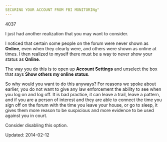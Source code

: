 ```yaml
---
SECURING YOUR ACCOUNT FROM FBI MONITORINg"
---
```

4037


<p>I just had another realization that you may want to consider.</p>
<p>I noticed that certain some people on the forum were never shown as <strong>Online</strong>, even when they clearly were, and others were shown as online at times. I then realized to myself there must be a way to never show your status as <strong>Online</strong>.</p>
<p>The way you do this is to open up <strong>Account Settings</strong> and unselect the box that says <strong>Show others my online status</strong>.</p>
<p>So why would you want to do this anyways? For reasons we spoke about earlier, you do not want to give any law enforcement the ability to see when you log on and log off. It is bad practice, it can leave a trail, leave a pattern, and if you are a person of interest and they are able to connect the time you sign off on the forum with the time you leave your house, or go to sleep, it gives them more reason to be suspicious and more evidence to be used against you in court.</p>
<p>Consider disabling this option.</p>

Updated: 2014-02-12

